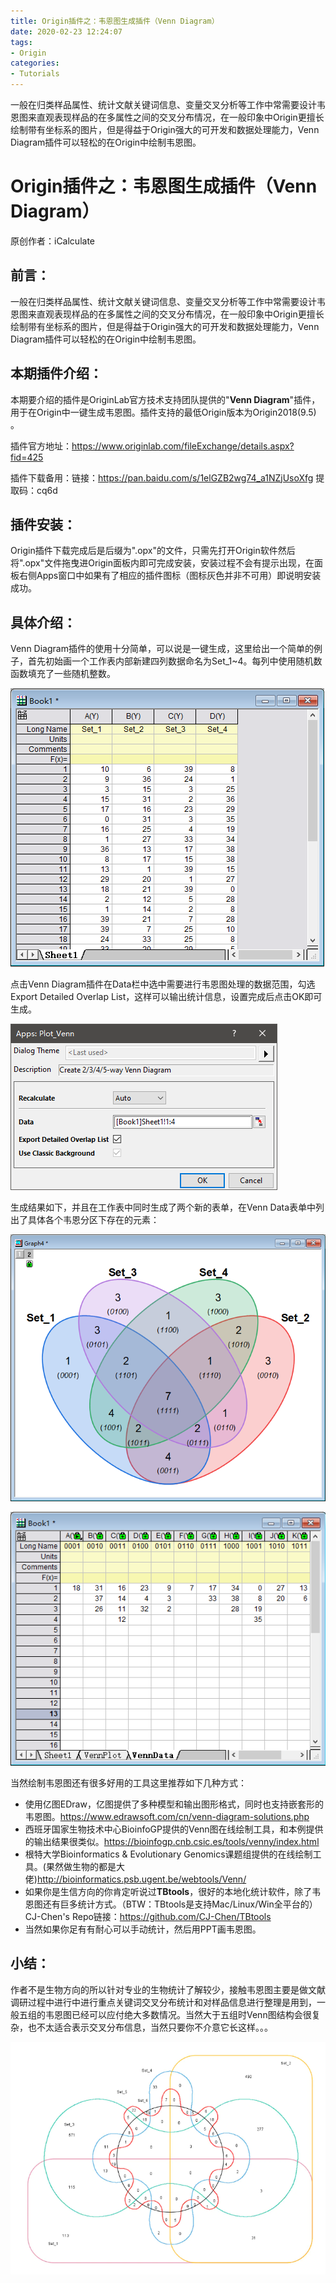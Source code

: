 ```yaml
---
title: Origin插件之：韦恩图生成插件（Venn Diagram）
date: 2020-02-23 12:24:07
tags: 
- Origin 
categories: 
- Tutorials 
---
```


一般在归类样品属性、统计文献关键词信息、变量交叉分析等工作中常需要设计韦恩图来直观表现样品的在多属性之间的交叉分布情况，在一般印象中Origin更擅长绘制带有坐标系的图片，但是得益于Origin强大的可开发和数据处理能力，Venn Diagram插件可以轻松的在Origin中绘制韦恩图。

<!--more-->

# Origin插件之：韦恩图生成插件（Venn Diagram）

原创作者：iCalculate

## 前言：

一般在归类样品属性、统计文献关键词信息、变量交叉分析等工作中常需要设计韦恩图来直观表现样品的在多属性之间的交叉分布情况，在一般印象中Origin更擅长绘制带有坐标系的图片，但是得益于Origin强大的可开发和数据处理能力，Venn Diagram插件可以轻松的在Origin中绘制韦恩图。

## 本期插件介绍：

本期要介绍的插件是OriginLab官方技术支持团队提供的"**Venn Diagram**"插件，用于在Origin中一键生成韦恩图。插件支持的最低Origin版本为Origin2018(9.5) 。

插件官方地址：https://www.originlab.com/fileExchange/details.aspx?fid=425

插件下载备用：链接：https://pan.baidu.com/s/1elGZB2wg74_a1NZjUsoXfg        提取码：cq6d

## 插件安装：

Origin插件下载完成后是后缀为".opx"的文件，只需先打开Origin软件然后将".opx"文件拖曳进Origin面板内即可完成安装，安装过程不会有提示出现，在面板右侧Apps窗口中如果有了相应的插件图标（图标灰色并非不可用）即说明安装成功。

## 具体介绍：

Venn Diagram插件的使用十分简单，可以说是一键生成，这里给出一个简单的例子，首先初始画一个工作表内部新建四列数据命名为Set_1~4。每列中使用随机数函数填充了一些随机整数。

![Fig1](Origin-Plugins-Venn-Diagram\image-20200222223905129.png)

点击Venn Diagram插件在Data栏中选中需要进行韦恩图处理的数据范围，勾选Export Detailed Overlap List，这样可以输出统计信息，设置完成后点击OK即可生成。

![Fig2](Origin-Plugins-Venn-Diagram\image-20200222231946867.png)

生成结果如下，并且在工作表中同时生成了两个新的表单，在Venn Data表单中列出了具体各个韦恩分区下存在的元素：

![Fig3](Origin-Plugins-Venn-Diagram\image-20200222235411827.png)

![Fig5](Origin-Plugins-Venn-Diagram\image-20200222235558482.png)

当然绘制韦恩图还有很多好用的工具这里推荐如下几种方式：

- 使用亿图EDraw，亿图提供了多种模型和输出图形格式，同时也支持嵌套形的韦恩图。https://www.edrawsoft.com/cn/venn-diagram-solutions.php
- 西班牙国家生物技术中心BioinfoGP提供的Venn图在线绘制工具，和本例提供的输出结果很类似。https://bioinfogp.cnb.csic.es/tools/venny/index.html
- 根特大学Bioinformatics & Evolutionary Genomics课题组提供的在线绘制工具。(果然做生物的都是大佬)http://bioinformatics.psb.ugent.be/webtools/Venn/
- 如果你是生信方向的你肯定听说过**TBtools**，很好的本地化统计软件，除了韦恩图还有巨多统计方式。（BTW：TBtools是支持Mac/Linux/Win全平台的）CJ-Chen's Repo链接：https://github.com/CJ-Chen/TBtools
- 当然如果你足有有耐心可以手动统计，然后用PPT画韦恩图。

## 小结：

作者不是生物方向的所以针对专业的生物统计了解较少，接触韦恩图主要是做文献调研过程中进行中进行重点关键词交叉分布统计和对样品信息进行整理是用到，一般五组的韦恩图已经可以应付绝大多数情况。当然大于五组时Venn图结构会很复杂，也不太适合表示交叉分布信息，当然只要你不介意它长这样。。。

![FS-1](Origin-Plugins-Venn-Diagram\image-20200222221655882.png)

